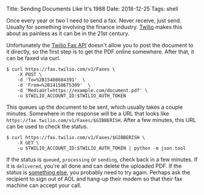 Title: Sending Documents Like It's 1988
Date: 2018-12-25
Tags: shell

Once every year or two I need to send a fax. Never receive, just send. Usually for something involving the finance industry. [Twilio](https://www.twilio.com/) makes this about as painless as it can be in the 21st century.

Unfortunately the [Twilio Fax API](https://www.twilio.com/docs/fax/send) doesn't allow you to post the document to it directly, so the first step is to get the PDF online somewhere. After that, it can be faxed via curl.

    $ curl https://fax.twilio.com/v1/Faxes \
        -X POST \
        -d 'To=%2B15408684391'  \
        -d 'From=%2B14158675309'  \
        -d 'MediaUrl=https://example.com/document.pdf' \
        -u $TWILIO_ACCOUNT_ID:$TWILIO_AUTH_TOKEN

This queues up the document to be sent, which usually takes a couple minutes. Somewhere in the response will be a URL that looks like `https://fax.twilio.com/v1/Faxes/$GIBBERISH`. After a few minutes, this URL can be used to check the status.

    $ curl https://fax.twilio.com/v1/Faxes/$GIBBERISH \
        -X GET \
        -u $TWILIO_ACCOUNT_ID:$TWILIO_AUTH_TOKEN | python -m json.tool

If the status is `queued`, `processing` or `sending`, check back in a few minutes. If it is `delivered`, you're all done and can delete the uploaded PDF. If the status is [something else](https://www.twilio.com/docs/fax/api/faxes#fax-status-values), you probably need to try again. Perhaps ask the recipient to sign out of AOL and hang-up their modem so that their fax machine can accept your call.
